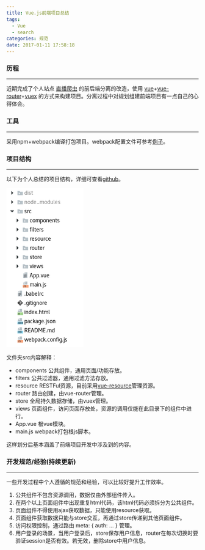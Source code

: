 ```yaml
---
title: Vue.js前端项目总结
tags:
  - Vue
  - search
categories: 规范
date: 2017-01-11 17:58:18
---
```



### 历程
***

近期完成了个人站点 [直播爬虫](https://www.zhengwentao.com/) 的前后端分离的改造，使用 [vue](https://github.com/vuejs/vue)+[vue-router](https://github.com/vuejs/vue-router)+[vuex](https://github.com/vuejs/vuex) 的方式来构建项目。分离过程中对规划组建前端项目有一点自己的心得体会。

<!-- more -->

### 工具
***

采用npm+webpack编译打包项目。webpack配置文件可参考[例子](https://github.com/taogeT/livetv_mining/blob/master/frontend/webpack.config.js)。

### 项目结构
***

以下为个人总结的项目结构，详细可查看[github](https://github.com/taogeT/livetv_mining/tree/master/frontend)。

![structure](/images/project-structure.png)

文件夹src内容解释：

* components 公共组件，通用页面/功能存放。
* filters 公共过滤器，通用过滤方法存放。
* resource RESTFul资源，目前采用[vue-resource](https://github.com/pagekit/vue-resource)管理资源。
* router 路由创建，由vue-router管理。
* store 全局持久数据存储，由vuex管理。
* views 页面组件，访问页面存放处，资源的调用仅能在此目录下的组件中进行。
* App.vue 根vue模块。
* main.js webpack打包根js脚本。

这样划分后基本涵盖了前端项目开发中涉及到的内容。

### 开发规范/经验(持续更新)
***

一些开发过程中个人遵循的规范和经验，可以比较好提升工作效率。

1. 公共组件不包含资源调用，数据仅由外部组件传入。
1. 在两个以上页面组件中出现重复html代码，该html代码必须拆分为公共组件。
1. 页面组件不得使用ajax获取数据，只能使用resource获取。
1. 页面组件获取数据只能与store交互，再通过store传递到其他页面组件。
1. 访问权限控制，通过路由 meta: { auth: ... } 管理。
1. 用户登录的场景，当用户登录后，store保存用户信息，router在每次切换时要验证session是否有效。若无效，删除store中用户信息。
